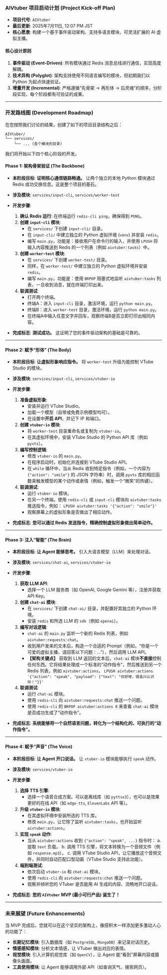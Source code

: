 ### **AIVtuber 项目启动计划 (Project Kick-off Plan)**

  * **项目代号**: `AIVtuber`
  * **最后更新**: 2025年7月11日, 12:07 PM JST
  * **核心愿景**: 构建一个基于事件驱动架构、支持多语言模块、可灵活扩展的 AI 虚拟主播。

#### **核心设计原则**

1.  **事件驱动 (Event-Driven)**: 所有模块通过 Redis 消息总线进行通信，实现高度解耦。
2.  **技术异构 (Polyglot)**: 架构支持使用不同语言编写的模块，但初期我们以 Python 为起点快速验证。
3.  **增量开发 (Incremental)**: 严格遵循“先骨架 -\> 再形体 -\> 后灵魂”的顺序，分阶段实现，每个阶段都有可验证的成果。

-----

### **开发路线图 (Development Roadmap)**

在您按照我们讨论的结果，创建了如下的项目目录结构之后：

```
AIVtuber/
└── services/
    └── ... (各个模块的目录)
```

我们将开始以下四个核心阶段的开发。

#### **Phase 1: 架构骨架验证 (The Backbone)**

  * **本阶段目标**: **证明核心通信链路畅通。** 让两个独立的本地 Python 模块通过 Redis 成功交换信息。这是整个项目的基石。

  * **涉及模块**: `services/input-cli`, `services/worker-test`

  * **开发步骤**:

    1.  **确认 Redis 运行**: 在终端运行 `redis-cli ping`，确保得到 `PONG`。
    2.  **创建 `input-cli` 模块**:
          * 在 `services/` 下创建 `input-cli/` 目录。
          * 在 `input-cli/` 中建立独立的 Python 虚拟环境 (`venv`) 并安装 `redis`。
          * 编写 `main.py`，功能是：接收用户在命令行的输入，并使用 `LPUSH` 将输入内容推送到 Redis 的一个列表（例如 `aivtuber:tasks`）中。
    3.  **创建 `worker-test` 模块**:
          * 在 `services/` 下创建 `worker-test/` 目录。
          * 同样，在 `worker-test/` 中建立独立的 Python 虚拟环境并安装 `redis`。
          * 编写 `main.py`，功能是：使用 `BRPOP` 阻塞式地监听 `aivtuber:tasks` 列表，一旦收到消息，就在终端打印出来。
    4.  **联调测试**:
          * 打开两个终端。
          * 终端A：进入 `input-cli` 目录，激活环境，运行 `python main.py`。
          * 终端B：进入 `worker-test` 目录，激活环境，运行 `python main.py`。
          * 在终端A中输入任意文字并回车，观察终端B是否立即打印出相同内容。

  * **完成标志**: **测试成功。** 这证明了您的事件驱动架构的基础是可靠的。

-----

#### **Phase 2: 赋予“形体” (The Body)**

  * **本阶段目标**: **让虚拟形象响应指令。** 将 `worker-test` 升级为能控制 VTube Studio 的模块。

  * **涉及模块**: `services/input-cli`, `services/vtuber-io`

  * **开发步骤**:

    1.  **准备虚拟形象**:
          * 安装并运行 VTube Studio。
          * 加载一个模型（自带或免费示例模型均可）。
          * 在设置中**开启 API**，并记下 IP 和端口。
    2.  **创建 `vtuber-io` 模块**:
          * 将 `worker-test` 目录重命名或复制为 `vtuber-io`。
          * 在其虚拟环境中，安装 VTube Studio 的 Python API 库（例如 `pyvts`）。
    3.  **编写控制逻辑**:
          * 修改 `vtuber-io` 的 `main.py`。
          * 在程序启动时，初始化并连接到 VTube Studio API。
          * 在 `while` 循环中，当从 Redis 收到特定指令（例如，一个内容为 `{"action": "smile"}` 的 JSON 字符串）时，调用 `pyvts` 库的相应函数来触发模型的某个动作或表情（例如，触发一个“微笑”的热键）。
    4.  **联调测试**:
          * 运行 `vtuber-io` 模块。
          * 在另一个终端，使用 `redis-cli` 或 `input-cli` 模块向 `aivtuber:tasks` 推送指令，例如：
            `LPUSH aivtuber:tasks '{"action": "smile"}'`
          * 观察屏幕上的虚拟形象是否做出了相应动作。

  * **完成标志**: **您可以通过 Redis 发送指令，精确控制虚拟形象做出简单动作。**

-----

#### **Phase 3: 注入“智能” (The Brain)**

  * **本阶段目标**: **让 Agent 能够思考。** 引入大语言模型（LLM）来处理对话。

  * **涉及模块**: `services/chat-ai`, `services/vtuber-io`

  * **开发步骤**:

    1.  **获取 LLM API**:
          * 选择一个 LLM 服务商（如 OpenAI, Google Gemini 等），注册并获取 API Key。
    2.  **创建 `chat-ai` 模块**:
          * 在 `services/` 下创建 `chat-ai/` 目录，并配置好其独立的 Python 环境。
          * 安装 `redis` 和所选 LLM 的 `sdk`（例如 `openai`）。
    3.  **编写对话逻辑**:
          * `chat-ai` 的 `main.py` 监听一个新的 Redis 列表，例如 `aivtuber:requests:chat`。
          * 收到用户发来的文本后，构造一个合适的 Prompt（例如，“你是一个可爱的虚拟主播，请回答以下问题：...”），然后调用 LLM API。
          * **【架构关键点】** 获取到 LLM 返回的文本后，`chat-ai` 模块**不直接**控制任何东西。它将结果处理成一个标准的“动作指令”，然后推送到另一个 Redis 列表，例如 `aivtuber:actions`。
            `LPUSH aivtuber:actions '{"action": "speak", "payload": {"text": "你好呀，很高兴认识你！"}}'`
    4.  **联调测试**:
          * 运行 `chat-ai` 模块。
          * 使用 `redis-cli` 向 `aivtuber:requests:chat` 推送一个问题。
          * 使用 `redis-cli` 的 `BRPOP aivtuber:actions 0` 来查看 `chat-ai` 模块是否成功生成了“动作指令”。

  * **完成标志**: **系统能够将一个自然语言问题，转化为一个结构化的、可执行的“动作指令”。**

-----

#### **Phase 4: 赋予“声音” (The Voice)**

  * **本阶段目标**: **让 Agent 开口说话。** 让 `vtuber-io` 模块能够执行 `speak` 动作。

  * **涉及模块**: `services/vtuber-io`

  * **开发步骤**:

    1.  **选择 TTS 引擎**:
          * 选择一个语音合成方案。可以是离线库（如 `pyttsx3`），也可以是效果更好的在线 API（如 `edge-tts`, `ElevenLabs` API 等）。
    2.  **升级 `vtuber-io` 模块**:
          * 在其虚拟环境中安装所选的 TTS 库。
          * 修改 `main.py`，让它除了监听 `aivtuber:tasks`，也开始监听 `aivtuber:actions`。
    3.  **实现 `speak` 动作**:
          * 当从 `aivtuber:actions` 收到 `{"action": "speak", ...}` 指令时：
            a.  提取 `text` 负载。
            b.  调用 TTS 引擎，将文本转换为一个音频文件（例如 `response.mp3`）。
            c.  调用 VTube Studio API，让它播放这个音频文件，并同时自动匹配口型动画（VTube Studio 支持此功能）。
    4.  **端到端测试**:
          * 依次启动 `vtuber-io` 和 `chat-ai` 模块。
          * 使用 `redis-cli` 向 `aivtuber:requests:chat` 推送一个问题。
          * 观察并倾听您的 VTuber 是否能用 AI 生成的内容、流畅地开口说话。

  * **完成标志**: **您的 `AIVtuber` MVP (最小可行产品) 诞生了！**

-----

### **未来展望 (Future Enhancements)**

当 MVP 完成后，您就可以在这个坚实的架构上，像搭积木一样添加更多激动人心的功能了：

  * **长期记忆模块**: 引入数据库（如 `PostgreSQL`, `MongoDB`）来记录对话历史。
  * **情感感知模块**: 分析文本情感，让 VTuber 做出对应的表情。
  * **视觉模块**: 引入计算机视觉库（如 `OpenCV`），让 Agent 能“看到”屏幕内容或摄像头画面。
  * **工具使用模块**: 让 Agent 能够调用外部 API（如查询天气、搜索网页）。